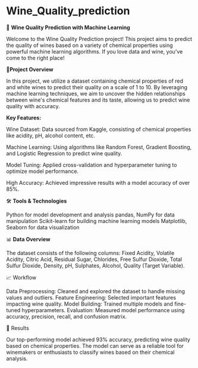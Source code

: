 # Wine_Quality_prediction
🍷 **Wine Quality Prediction with Machine Learning**


Welcome to the Wine Quality Prediction project! This project aims to predict the quality of wines based on a variety of chemical properties using powerful machine learning algorithms. If you love data and wine, you’ve come to the right place!

🚀**Project Overview**

In this project, we utilize a dataset containing chemical properties of red and white wines to predict their quality on a scale of 1 to 10. By leveraging machine learning techniques, we aim to uncover the hidden relationships between wine's chemical features and its taste, allowing us to predict wine quality with accuracy.

**Key Features:**

Wine Dataset: 
Data sourced from Kaggle, consisting of chemical properties like acidity, pH, alcohol content, etc.

Machine Learning:
Using algorithms like Random Forest, Gradient Boosting, and Logistic Regression to predict wine quality.

Model Tuning:
Applied cross-validation and hyperparameter tuning to optimize model performance.

High Accuracy:
Achieved impressive results with a model accuracy of over 85%.

🛠️ **Tools & Technologies**

Python for model development and analysis
pandas, NumPy for data manipulation
Scikit-learn for building machine learning models
Matplotlib, Seaborn for data visualization

📊 **Data Overview**

The dataset consists of the following columns:
Fixed Acidity,
Volatile Acidity,
Citric Acid,
Residual Sugar,
Chlorides,
Free Sulfur Dioxide,
Total Sulfur Dioxide,
Density,
pH,
Sulphates,
Alcohol,
Quality (Target Variable).

📈 Workflow

Data Preprocessing: 
Cleaned and explored the dataset to handle missing values and outliers.
Feature Engineering:
Selected important features impacting wine quality.
Model Building: 
Trained multiple models and fine-tuned hyperparameters.
Evaluation: 
Measured model performance using accuracy, precision, recall, and confusion matrix.

🏅 Results

Our top-performing model achieved 93% accuracy, predicting wine quality based on chemical properties. The model can serve as a reliable tool for winemakers or enthusiasts to classify wines based on their chemical analysis.







